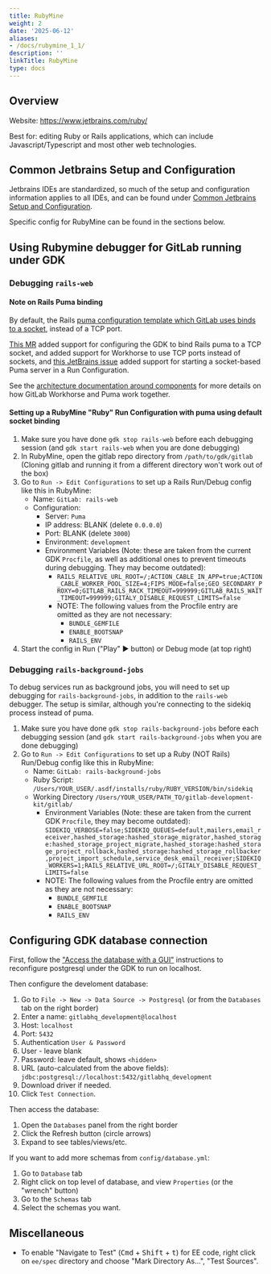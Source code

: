 ```yaml
---
title: RubyMine
weight: 2
date: '2025-06-12'
aliases:
- /docs/rubymine_1_1/
description: ''
linkTitle: RubyMine
type: docs
---
```


## Overview

Website: <https://www.jetbrains.com/ruby/>

Best for: editing Ruby or Rails applications, which can include Javascript/Typescript and most other
web technologies.

## Common Jetbrains Setup and Configuration

Jetbrains IDEs are standardized, so much of the setup and configuration information applies to all IDEs, and can be found under [Common Jetbrains Setup and Configuration](../../setup-and-config).

Specific config for RubyMine can be found in the sections below.

## Using Rubymine debugger for GitLab running under GDK

### Debugging `rails-web`

#### Note on Rails Puma binding

By default, the Rails [puma configuration template which GitLab uses binds to a socket](https://gitlab.com/gitlab-org/gitlab-development-kit/blob/d948d5485e3f519688783dc92ad70d94f132e396/support/templates/puma.rb.erb#L44), instead of a TCP port.

[This MR](https://gitlab.com/gitlab-org/gitlab-development-kit/-/merge_requests/1693) added support for configuring the GDK to bind Rails puma to a TCP socket, and added support for Workhorse to use TCP ports instead of sockets, and [this JetBrains issue](https://youtrack.jetbrains.com/issue/RUBY-27404) added support for starting a socket-based Puma server in a Run Configuration.

See the [architecture documentation around components](https://docs.gitlab.com/ee/development/architecture.html#components) for more details on how GitLab Workhorse and Puma work together.

#### Setting up a RubyMine "Ruby" Run Configuration with puma using default socket binding

1. Make sure you have done `gdk stop rails-web` before each debugging session (and `gdk start rails-web` when you are done debugging)
1. In RubyMine, open the gitlab repo directory from `/path/to/gdk/gitlab` (Cloning gitlab and running it from a different directory won't work out of the box)
1. Go to `Run -> Edit Configurations` to set up a Rails Run/Debug config like this in RubyMine:
    - Name: `GitLab: rails-web`
    - Configuration:
      - Server: `Puma`
      - IP address: BLANK (delete `0.0.0.0`)
      - Port: BLANK (delete `3000`)
      - Environment: `development`
      - Environment Variables (Note: these are taken from the current GDK `Procfile`, as well as additional ones to prevent timeouts during debugging. They may become outdated):
        - `RAILS_RELATIVE_URL_ROOT=/;ACTION_CABLE_IN_APP=true;ACTION_CABLE_WORKER_POOL_SIZE=4;FIPS_MODE=false;GEO_SECONDARY_PROXY=0;GITLAB_RAILS_RACK_TIMEOUT=999999;GITLAB_RAILS_WAIT_TIMEOUT=999999;GITALY_DISABLE_REQUEST_LIMITS=false`
        - NOTE: The following values from the Procfile entry are omitted as they are not necessary:
            - `BUNDLE_GEMFILE`
            - `ENABLE_BOOTSNAP`
            - `RAILS_ENV`
1. Start the config in Run ("Play" ▶️ button) or Debug mode (at top right)

### Debugging `rails-background-jobs`

To debug services run as background jobs, you will need to set up debugging for `rails-background-jobs`, in addition to the `rails-web` debugger. The setup is similar, although you're connecting to the sidekiq process instead of puma.

1. Make sure you have done `gdk stop rails-background-jobs` before each debugging session (and `gdk start rails-background-jobs` when you are done debugging)
1. Go to `Run -> Edit Configurations` to set up a Ruby (NOT Rails) Run/Debug config like this in RubyMine:
    - Name: `GitLab: rails-background-jobs`
    - Ruby Script: `/Users/YOUR_USER/.asdf/installs/ruby/RUBY_VERSION/bin/sidekiq`
    - Working Directory `/Users/YOUR_USER/PATH_TO/gitlab-development-kit/gitlab/`
      - Environment Variables (Note: these are taken from the current GDK `Procfile`, they may become outdated): `SIDEKIQ_VERBOSE=false;SIDEKIQ_QUEUES=default,mailers,email_receiver,hashed_storage:hashed_storage_migrator,hashed_storage:hashed_storage_project_migrate,hashed_storage:hashed_storage_project_rollback,hashed_storage:hashed_storage_rollbacker,project_import_schedule,service_desk_email_receiver;SIDEKIQ_WORKERS=1;RAILS_RELATIVE_URL_ROOT=/;GITALY_DISABLE_REQUEST_LIMITS=false`
      - NOTE: The following values from the Procfile entry are omitted as they are not necessary:
          - `BUNDLE_GEMFILE`
          - `ENABLE_BOOTSNAP`
          - `RAILS_ENV`

## Configuring GDK database connection

First, follow the ["Access the database with a GUI"](https://docs.gitlab.com/ee/development/database/database_debugging.html#access-the-database-with-a-gui)
instructions to reconfigure postgresql under the GDK to run on localhost.

Then configure the develoment database:

1. Go to `File -> New -> Data Source -> Postgresql` (or from the `Databases` tab on the right border)
1. Enter a name: `gitlabhq_development@localhost`
1. Host: `localhost`
1. Port: `5432`
1. Authentication `User & Password`
1. User - leave blank
1. Password: leave default, shows `<hidden>`
1. URL (auto-calculated from the above fields): `jdbc:postgresql://localhost:5432/gitlabhq_development`
1. Download driver if needed.
1. Click `Test Connection`.

Then access the database:

1. Open the `Databases` panel from the right border
1. Click the Refresh button (circle arrows)
1. Expand to see tables/views/etc.

If you want to add more schemas from `config/database.yml`:

1. Go to `Database` tab
1. Right click on top level of database, and view `Properties` (or the "wrench" button)
1. Go to the `Schemas` tab
1. Select the schemas you want.

## Miscellaneous

- To enable "Navigate to Test" (<kbd>Cmd</kbd> + <kbd>Shift</kbd> + <kbd>t</kbd>) for EE code, right click on `ee/spec` directory and choose "Mark Directory As...", "Test Sources".
